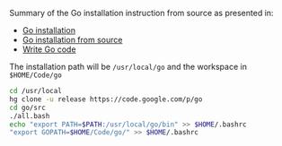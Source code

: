 <!-- 
.. link: 
.. description: 
.. tags: code, go, golang
.. date: 2013/08/30 16:59:36
.. title: Go installation from source
.. slug: go-installation-from-source
-->

Summary of the Go installation instruction from source as presented in:    

* [Go installation](http://golang.org/doc/install)
* [Go installation from source](http://golang.org/doc/install/source)
* [Write Go code](http://golang.org/doc/code.html)

<!--TEASER_END-->

The installation path will be `/usr/local/go` and the workspace in 
`$HOME/Code/go`

````bash
cd /usr/local
hg clone -u release https://code.google.com/p/go
cd go/src
./all.bash
echo "export PATH=$PATH:/usr/local/go/bin" >> $HOME/.bashrc
"export GOPATH=$HOME/Code/go/" >> $HOME/.bashrc
````

